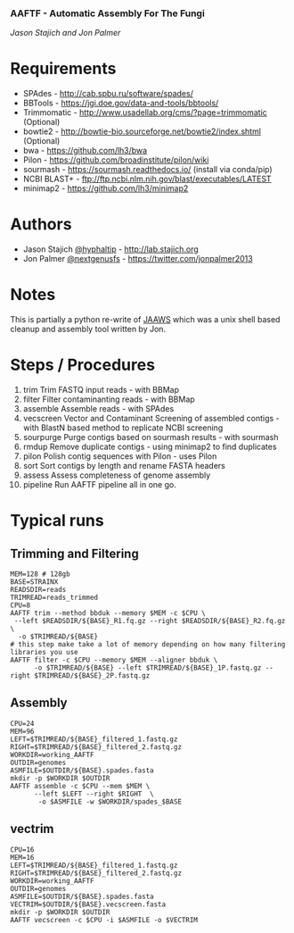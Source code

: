 ### AAFTF - Automatic Assembly For The Fungi
*Jason Stajich and Jon Palmer*

Requirements
===================
- SPAdes - http://cab.spbu.ru/software/spades/
- BBTools - https://jgi.doe.gov/data-and-tools/bbtools/
- Trimmomatic - http://www.usadellab.org/cms/?page=trimmomatic (Optional)
- bowtie2 - http://bowtie-bio.sourceforge.net/bowtie2/index.shtml (Optional)
- bwa - https://github.com/lh3/bwa
- Pilon - https://github.com/broadinstitute/pilon/wiki
- sourmash - https://sourmash.readthedocs.io/ (install via conda/pip)
- NCBI BLAST+ - ftp://ftp.ncbi.nlm.nih.gov/blast/executables/LATEST
- minimap2 - https://github.com/lh3/minimap2

Authors
============
* Jason Stajich [@hyphaltip](https://github.com/hyphaltip) - http://lab.stajich.org
* Jon Palmer [@nextgenusfs](https://github.com/nextgenusfs) - https://twitter.com/jonpalmer2013

Notes
===========
This is partially a python re-write of [JAAWS](https://github.com/nextgenusfs/jaaws) which was a unix shell based cleanup and assembly tool written by Jon.

Steps / Procedures
==================
1. trim                Trim FASTQ input reads - with BBMap
2. filter              Filter contaminanting reads - with BBMap
3. assemble            Assemble reads - with SPAdes
4. vecscreen           Vector and Contaminant Screening of assembled contigs - with BlastN based method to replicate NCBI screening
5. sourpurge           Purge contigs based on sourmash results - with sourmash
6. rmdup               Remove duplicate contigs - using minimap2 to find duplicates
7. pilon               Polish contig sequences with Pilon - uses Pilon
8. sort                Sort contigs by length and rename FASTA headers
9. assess              Assess completeness of genome assembly
10. pipeline           Run AAFTF pipeline all in one go.


# Typical runs


## Trimming and Filtering

```
MEM=128 # 128gb
BASE=STRAINX
READSDIR=reads
TRIMREAD=reads_trimmed
CPU=8
AAFTF trim --method bbduk --memory $MEM -c $CPU \
 --left $READSDIR/${BASE}_R1.fq.gz --right $READSDIR/${BASE}_R2.fq.gz \
  -o $TRIMREAD/${BASE}
# this step make take a lot of memory depending on how many filtering libraries you use
AAFTF filter -c $CPU --memory $MEM --aligner bbduk \
	  -o $TRIMREAD/${BASE} --left $TRIMREAD/${BASE}_1P.fastq.gz --right $TRIMREAD/${BASE}_2P.fastq.gz
```

## Assembly

```
CPU=24
MEM=96
LEFT=$TRIMREAD/${BASE}_filtered_1.fastq.gz
RIGHT=$TRIMREAD/${BASE}_filtered_2.fastq.gz
WORKDIR=working_AAFTF
OUTDIR=genomes
ASMFILE=$OUTDIR/${BASE}.spades.fasta
mkdir -p $WORKDIR $OUTDIR
AAFTF assemble -c $CPU --mem $MEM \
	  --left $LEFT --right $RIGHT  \
	   -o $ASMFILE -w $WORKDIR/spades_$BASE
```

## vectrim

```
CPU=16
MEM=16
LEFT=$TRIMREAD/${BASE}_filtered_1.fastq.gz
RIGHT=$TRIMREAD/${BASE}_filtered_2.fastq.gz
WORKDIR=working_AAFTF
OUTDIR=genomes
ASMFILE=$OUTDIR/${BASE}.spades.fasta
VECTRIM=$OUTDIR/${BASE}.vecscreen.fasta
mkdir -p $WORKDIR $OUTDIR
AAFTF vecscreen -c $CPU -i $ASMFILE -o $VECTRIM
```
